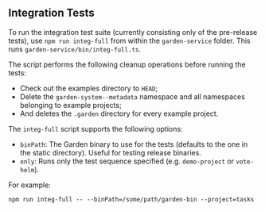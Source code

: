 ## Integration Tests

To run the integration test suite (currently consisting only of the pre-release tests), use `npm run integ-full` from within the `garden-service` folder. This runs `garden-service/bin/integ-full.ts`.

The script performs the following cleanup operations before running the tests:

* Check out the examples directory to `HEAD`;
* Delete the `garden-system--metadata` namespace and all namespaces belonging to example projects;
* And deletes the `.garden` directory for every example project.

The `integ-full` script supports the following options:

* `binPath`: The Garden binary to use for the tests (defaults to the one in the static directory). Useful for testing release binaries.
* `only`: Runs only the test sequence specified (e.g. `demo-project` or `vote-helm`).

For example:
```
npm run integ-full -- --binPath=/some/path/garden-bin --project=tasks
```